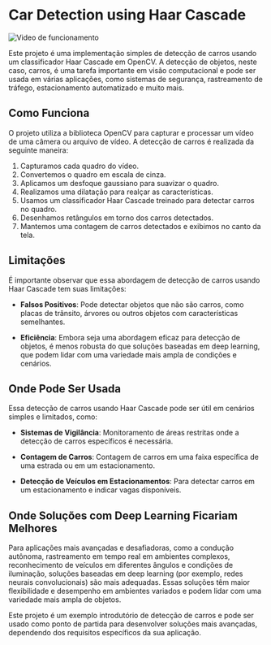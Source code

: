 
# Car Detection using Haar Cascade

![Video de funcionamento](videos/result.gif)


Este projeto é uma implementação simples de detecção de carros usando um classificador Haar Cascade em OpenCV. A detecção de objetos, neste caso, carros, é uma tarefa importante em visão computacional e pode ser usada em várias aplicações, como sistemas de segurança, rastreamento de tráfego, estacionamento automatizado e muito mais.

## Como Funciona

O projeto utiliza a biblioteca OpenCV para capturar e processar um vídeo de uma câmera ou arquivo de vídeo. A detecção de carros é realizada da seguinte maneira:

1. Capturamos cada quadro do vídeo.
2. Convertemos o quadro em escala de cinza.
3. Aplicamos um desfoque gaussiano para suavizar o quadro.
4. Realizamos uma dilatação para realçar as características.
5. Usamos um classificador Haar Cascade treinado para detectar carros no quadro.
6. Desenhamos retângulos em torno dos carros detectados.
7. Mantemos uma contagem de carros detectados e exibimos no canto da tela.

## Limitações

É importante observar que essa abordagem de detecção de carros usando Haar Cascade tem suas limitações:

- **Falsos Positivos**: Pode detectar objetos que não são carros, como placas de trânsito, árvores ou outros objetos com características semelhantes.

- **Eficiência**: Embora seja uma abordagem eficaz para detecção de objetos, é menos robusta do que soluções baseadas em deep learning, que podem lidar com uma variedade mais ampla de condições e cenários.

## Onde Pode Ser Usada

Essa detecção de carros usando Haar Cascade pode ser útil em cenários simples e limitados, como:

- **Sistemas de Vigilância**: Monitoramento de áreas restritas onde a detecção de carros específicos é necessária.

- **Contagem de Carros**: Contagem de carros em uma faixa específica de uma estrada ou em um estacionamento.

- **Detecção de Veículos em Estacionamentos**: Para detectar carros em um estacionamento e indicar vagas disponíveis.

## Onde Soluções com Deep Learning Ficariam Melhores

Para aplicações mais avançadas e desafiadoras, como a condução autônoma, rastreamento em tempo real em ambientes complexos, reconhecimento de veículos em diferentes ângulos e condições de iluminação, soluções baseadas em deep learning (por exemplo, redes neurais convolucionais) são mais adequadas. Essas soluções têm maior flexibilidade e desempenho em ambientes variados e podem lidar com uma variedade mais ampla de objetos.

Este projeto é um exemplo introdutório de detecção de carros e pode ser usado como ponto de partida para desenvolver soluções mais avançadas, dependendo dos requisitos específicos da sua aplicação.


